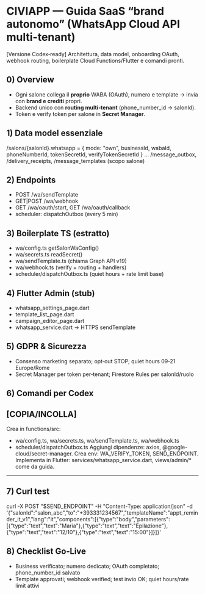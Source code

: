 # CIVIAPP — Guida SaaS “brand autonomo” (WhatsApp Cloud API multi-tenant)
[Versione Codex‑ready] Architettura, data model, onboarding OAuth, webhook routing, boilerplate Cloud Functions/Flutter e comandi pronti.

## 0) Overview
- Ogni salone collega il **proprio** WABA (OAuth), numero e template → invia con **brand e crediti** propri.
- Backend unico con **routing multi‑tenant** (phone_number_id → salonId).
- Token e verify token per salone in **Secret Manager**.

## 1) Data model essenziale
/salons/{salonId}.whatsapp = { mode: "own", businessId, wabaId, phoneNumberId, tokenSecretId, verifyTokenSecretId }
...
/message_outbox, /delivery_receipts, /message_templates (scopo salone)

## 2) Endpoints
- POST /wa/sendTemplate
- GET|POST /wa/webhook
- GET /wa/oauth/start, GET /wa/oauth/callback
- scheduler: dispatchOutbox (every 5 min)

## 3) Boilerplate TS (estratto)
- wa/config.ts getSalonWaConfig()
- wa/secrets.ts readSecret()
- wa/sendTemplate.ts (chiama Graph API v19)
- wa/webhook.ts (verify + routing + handlers)
- scheduler/dispatchOutbox.ts (quiet hours + rate limit base)

## 4) Flutter Admin (stub)
- whatsapp_settings_page.dart
- template_list_page.dart
- campaign_editor_page.dart
- whatsapp_service.dart → HTTPS sendTemplate

## 5) GDPR & Sicurezza
- Consenso marketing separato; opt‑out STOP; quiet hours 09‑21 Europe/Rome
- Secret Manager per token per‑tenant; Firestore Rules per salonId/ruolo

## 6) Comandi per Codex
[COPIA/INCOLLA]
---
Crea in functions/src:
- wa/config.ts, wa/secrets.ts, wa/sendTemplate.ts, wa/webhook.ts
- scheduler/dispatchOutbox.ts
Aggiungi dipendenze: axios, @google-cloud/secret-manager.
Crea env: WA_VERIFY_TOKEN, SEND_ENDPOINT.
Implementa in Flutter: services/whatsapp_service.dart, views/admin/* come da guida.
---

## 7) Curl test
curl -X POST "$SEND_ENDPOINT" -H "Content-Type: application/json" -d '{"salonId":"salon_abc","to":"+393331234567","templateName":"appt_reminder_it_v1","lang":"it","components":[{"type":"body","parameters":[{"type":"text","text":"Maria"},{"type":"text","text":"Epilazione"},{"type":"text","text":"12/10"},{"type":"text","text":"15:00"}]}]}'

## 8) Checklist Go‑Live
- Business verificato; numero dedicato; OAuth completato; phone_number_id salvato
- Template approvati; webhook verified; test invio OK; quiet hours/rate limit attivi
